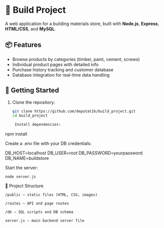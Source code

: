 # 🧱 Build Project

A web application for a building materials store, built with **Node.js**, **Express**, **HTML/CSS**, and **MySQL**.

## 📦 Features

- Browse products by categories (timber, paint, cement, screws)
- Individual product pages with detailed info
- Purchase history tracking and customer database
- Database integration for real-time data handling

## 🚀 Getting Started

1. Clone the repository:
   ```bash
   git clone https://github.com/deputat1k/build_project.git
   cd build_project

    Install dependencies:

npm install

Create a .env file with your DB credentials:

DB_HOST=localhost
DB_USER=root
DB_PASSWORD=yourpassword
DB_NAME=buildstore

Start the server:

    node server.js

📁 Project Structure

    /public – static files (HTML, CSS, images)

    /routes – API and page routes

    /db – SQL scripts and DB schema

    server.js – main backend server file

